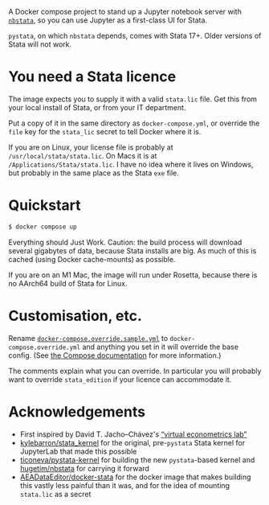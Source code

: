 A Docker compose project to stand up a Jupyter notebook server with [`nbstata`][nbs], so you can use Jupyter as a first-class UI for Stata.

[nbs]: https://github.com/hugetim/nbstata

`pystata`, on which `nbstata` depends, comes with Stata 17+. Older versions of Stata will not work.

# You need a Stata licence

The image expects you to supply it with a valid `stata.lic` file. Get this from your local install of Stata, or from your IT department.

Put a copy of it in the same directory as `docker-compose.yml`, or override the `file` key for the `stata_lic` secret to tell Docker where it is.

If you are on Linux, your license file is probably at `/usr/local/stata/stata.lic`. On Macs it is at `/Applications/Stata/stata.lic`. I have no idea where it lives on Windows, but probably in the same place as the Stata `exe` file.

# Quickstart

```bash
$ docker compose up
```

Everything should Just Work. Caution: the build process will download several gigabytes of data, because Stata installs are big. As much of this is cached (using Docker cache-mounts) as possible.

If you are on an M1 Mac, the image will run under Rosetta, because there is no AArch64 build of Stata for Linux.

# Customisation, etc.

Rename [`docker-compose.override.sample.yml`][ov] to `docker-compose.override.yml` and anything you set in it will override the base config. (See [the Compose documentation][docs] for more information.)

[ov]: docker-compose.override.sample.yml
[docs]: https://docs.docker.com/compose/extends/#multiple-compose-files

The comments explain what you can override. In particular you will probably want to override `stata_edition` if your licence can accommodate it.

# Acknowledgements

- First inspired by David T. Jacho–Chávez's [“virtual econometrics lab”][vel]
- [kylebarron/stata_kernel][s_k] for the original, pre-`pystata` Stata kernel
  for JupyterLab that made this possible
- [ticoneva/pystata-kernel][psk] for building the new `pystata`-based kernel 
  and [hugetim/nbstata][nbs] for carrying it forward
- [AEADataEditor/docker-stata][aea] for the docker image that makes building 
  this vastly less painful than it was, and for the idea of mounting 
  `stata.lic` as a secret

[vel]: https://docs-jupyter.davidjachochavez.org/
[s_k]: https://github.com/kylebarron/stata_kernel/
[psk]: https://github.com/ticoneva/pystata-kernel/
[nbs]: https://github.com/hugetim/nbstata/
[aea]: https://github.com/AEADataEditor/docker-stata

